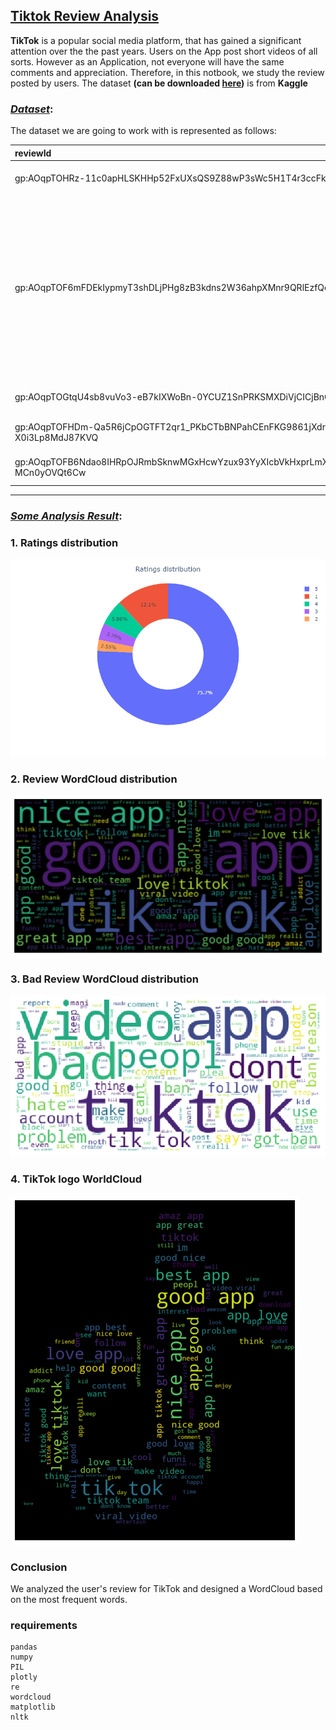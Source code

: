 ## <u>**Tiktok Review Analysis**</u>

__TikTok__ is a popular social media platform, that has gained a significant attention over the
the past years. Users on the App post short videos of all sorts. However as an Application, not
everyone will have the same comments and appreciation. Therefore, in this notbook, we study 
the review posted by users. The dataset __(can be downloaded [here]('https://www.kaggle.com/datasets/shivkumarganesh/tiktok-google-play-store-review'))__ is from __Kaggle__

### <u>_Dataset_</u>:
The dataset we are going to work with is represented as follows:


| reviewId                                                                                  | userName       | userImage                                                                               | content                                                                                                                                          |   score |   thumbsUpCount | reviewCreatedVersion   | at                  |   replyContent |   repliedAt |
|:------------------------------------------------------------------------------------------|:---------------|:----------------------------------------------------------------------------------------|:-------------------------------------------------------------------------------------------------------------------------------------------------|--------:|----------------:|:-----------------------|:--------------------|---------------:|------------:|
| gp:AOqpTOHRz-11c0apHLSKHHp52FxUXsQS9Z88wP3sWc5H1T4r3ccFkYWHOvawTjFZloIgujg2oEi4a7DdNsu7hg | MR LOL GAMER   | https://play-lh.googleusercontent.com/a/AATXAJznzcbhxCtAwdKBSjpJH6FmGfS38oOMtEiGb-zM=mo | Good                                                                                                                                             |       5 |               0 | 23.8.4                 | 2022-04-05 23:18:30 |            nan |         nan |
| gp:AOqpTOF6mFDEkIypmyT3shDLjPHg8zB3kdns2W36ahpXMnr9QRlEzfQqu3IDCSCWv7zbhIZUpp3smJ6cNUzwdA | Dino Kljako    | https://play-lh.googleusercontent.com/a-/AOh14Gi7mqbBAzp49TWD4EklBHoFrmEM8xfhFpzBhnN7NQ | Awesome app! Too many people on it where it's easier than fb. The girls are awesome and the guys, well, the guys wear toy masks. But we like it. |       5 |               0 | nan                    | 2022-04-05 23:18:21 |            nan |         nan |
| gp:AOqpTOGtqU4sb8vuVo3-eB7kIXWoBn-0YCUZ1SnPRKSMXDiVjCICjBnGiThSz31oBH8vjhkgfs17pozwQ7XWAw | Olivia Harding | https://play-lh.googleusercontent.com/a/AATXAJyja01iqwthNvK_kv40ZMH0q9My6RxLeVUsTiea=mo | Not bad                                                                                                                                          |       5 |               0 | 23.9.5                 | 2022-04-05 23:17:34 |            nan |         nan |
| gp:AOqpTOFHDm-Qa5R6jCpOGTFT2qr1_PKbCTbBNPahCEnFKG9861jXdrzxhJHVcWGoWBuwaW-X0i3Lp8MdJ87KVQ | Keli We        | https://play-lh.googleusercontent.com/a-/AOh14GjIzzpPhi7oG3ZXKkKqB072Zp-9mUhc6Uw0rUko   | It is good                                                                                                                                       |       2 |               0 | 22.2.5                 | 2022-04-05 23:17:04 |            nan |         nan |
| gp:AOqpTOFB6Ndao8IHRpOJRmbSknwMGxHcwYzux93YyXIcbVkHxprLmXnZWF1WGd3ev--Jt0t4t-MCn0yOVQt6Cw | Mavis Kotoka   | https://play-lh.googleusercontent.com/a/AATXAJwyQ1YmZynjOPvAPE_E_VO89J_iUWvqAwKf6y6x=mo | Very interesting app                                                                                                                             |       5 |               0 | 22.1.5                 | 2022-04-05 23:17:04 |            nan |         nan |

---
### <u>_Some Analysis Result_</u>:
### 1. **Ratings distribution**
![picture](./graph_results/1.png)

### 2. **Review WordCloud distribution**
![picture](./graph_results/2.png)

### 3. **Bad Review WordCloud distribution**
![picture](./graph_results/3.png)

### 4. **TikTok logo WorldCloud**
![picture](./graph_results/4.png)

### **Conclusion**
We analyzed the user's review for TikTok and designed a WordCloud based on the most frequent words.
### **requirements**
```
pandas
numpy
PIL
plotly
re
wordcloud
matplotlib
nltk
```

